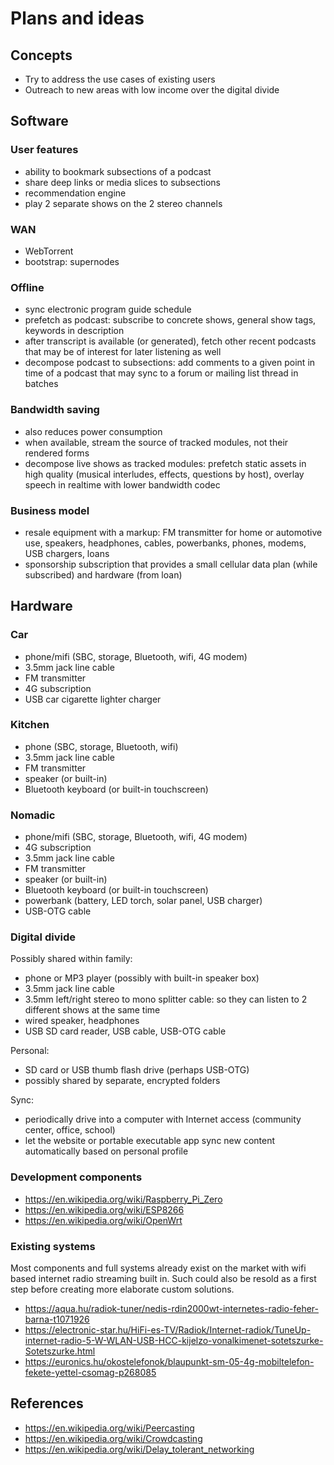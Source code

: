 # Plans and ideas

## Concepts

* Try to address the use cases of existing users
* Outreach to new areas with low income over the digital divide

## Software

### User features

* ability to bookmark subsections of a podcast
* share deep links or media slices to subsections
* recommendation engine
* play 2 separate shows on the 2 stereo channels

### WAN

* WebTorrent
* bootstrap: supernodes

### Offline

* sync electronic program guide schedule
* prefetch as podcast: subscribe to concrete shows, general show tags, keywords in description
* after transcript is available (or generated), fetch other recent podcasts that may be of interest for later listening as well
* decompose podcast to subsections: add comments to a given point in time of a podcast that may sync to a forum or mailing list thread in batches

### Bandwidth saving

* also reduces power consumption
* when available, stream the source of tracked modules, not their rendered forms
* decompose live shows as tracked modules: prefetch static assets in high quality (musical interludes, effects, questions by host), overlay speech in realtime with lower bandwidth codec

### Business model

* resale equipment with a markup: FM transmitter for home or automotive use, speakers, headphones, cables, powerbanks, phones, modems, USB chargers, loans
* sponsorship subscription that provides a small cellular data plan (while subscribed) and hardware (from loan)

## Hardware

### Car

* phone/mifi (SBC, storage, Bluetooth, wifi, 4G modem)
* 3.5mm jack line cable
* FM transmitter
* 4G subscription
* USB car cigarette lighter charger

### Kitchen

* phone (SBC, storage, Bluetooth, wifi)
* 3.5mm jack line cable
* FM transmitter
* speaker (or built-in)
* Bluetooth keyboard (or built-in touchscreen)

### Nomadic

* phone/mifi (SBC, storage, Bluetooth, wifi, 4G modem)
* 4G subscription
* 3.5mm jack line cable
* FM transmitter
* speaker (or built-in)
* Bluetooth keyboard (or built-in touchscreen)
* powerbank (battery, LED torch, solar panel, USB charger)
* USB-OTG cable

### Digital divide

Possibly shared within family:

* phone or MP3 player (possibly with built-in speaker box)
* 3.5mm jack line cable
* 3.5mm left/right stereo to mono splitter cable: so they can listen to 2 different shows at the same time
* wired speaker, headphones
* USB SD card reader, USB cable, USB-OTG cable

Personal:

* SD card or USB thumb flash drive (perhaps USB-OTG)
* possibly shared by separate, encrypted folders

Sync:

* periodically drive into a computer with Internet access (community center, office, school)
* let the website or portable executable app sync new content automatically based on personal profile

### Development components

* https://en.wikipedia.org/wiki/Raspberry_Pi_Zero
* https://en.wikipedia.org/wiki/ESP8266
* https://en.wikipedia.org/wiki/OpenWrt

### Existing systems

Most components and full systems already exist on the market with wifi based internet radio streaming built in. Such could also be resold as a first step before creating more elaborate custom solutions.

* https://aqua.hu/radiok-tuner/nedis-rdin2000wt-internetes-radio-feher-barna-t1071926
* https://electronic-star.hu/HiFi-es-TV/Radiok/Internet-radiok/TuneUp-internet-radio-5-W-WLAN-USB-HCC-kijelzo-vonalkimenet-sotetszurke-Sotetszurke.html
* https://euronics.hu/okostelefonok/blaupunkt-sm-05-4g-mobiltelefon-fekete-yettel-csomag-p268085

## References

* https://en.wikipedia.org/wiki/Peercasting
* https://en.wikipedia.org/wiki/Crowdcasting
* https://en.wikipedia.org/wiki/Delay_tolerant_networking
